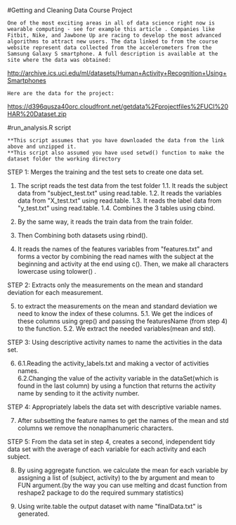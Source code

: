 #Getting and Cleaning Data Course Project
````
One of the most exciting areas in all of data science right now is wearable computing - see for example this article . Companies like Fitbit, Nike, and Jawbone Up are racing to develop the most advanced algorithms to attract new users. The data linked to from the course website represent data collected from the accelerometers from the Samsung Galaxy S smartphone. A full description is available at the site where the data was obtained:
````

http://archive.ics.uci.edu/ml/datasets/Human+Activity+Recognition+Using+Smartphones

````
Here are the data for the project:
````

https://d396qusza40orc.cloudfront.net/getdata%2Fprojectfiles%2FUCI%20HAR%20Dataset.zip

#run_analysis.R script
````
**This script assumes that you have downloaded the data from the link above and unzipped it.
**This script also assumed you have used setwd() function to make the dataset folder the working directory
````
STEP 1: Merges the training and the test sets to create one data set.

1. The script reads the test data from the test folder
	1.1. It reads the subject data from "subject_test.txt" using read.table.
	1.2. It reads the variables data from "X_test.txt" using read.table.
	1.3. It reads the label data from "y_test.txt" using read.table.
	1.4. Combines the 3 tables using cbind.

2. By the same way, it reads the train data from the train folder.

3. Then Combining both datasets using rbind().

4. It reads the names of the features variables from "features.txt" and forms a vector by combining the read names with the subject at the beginning and activity at the end using c(). Then, we make all characters lowercase using tolower() .

STEP 2: Extracts only the measurements on the mean and standard deviation for each measurement.

5. to extract the measurements on the mean and standard deviation we need to know the index of these columns.
	5.1. We get the indices of these columns using grep() and passing the featuresName (from step 4) to the function.
	5.2. We extract the needed variables(mean and std).
	 
STEP 3: Using descriptive activity names to name the activities in the data set.

6. 
	6.1.Reading the activity_labels.txt and making a vector of activities names.  
	6.2.Changing the value of the activity variable in the dataSet(which is found in the last column) by using 
	a function that returns the activity name by sending to it the activity number. 

STEP 4: Appropriately labels the data set with descriptive variable names.

7. After subsetting the feature names to get the names of the mean and std columns we remove the nonaplhanumeric characters.

STEP 5: From the data set in step 4, creates a second, independent tidy data set with the average of each variable for each activity and each subject.

8. By using aggregate function. we calculate the mean for each variable by assigning a list of (subject, activity) to the by argument and mean to FUN argument.(by the way you can use melting and dcast function from reshape2 package to do the required summary statistics)

9. Using write.table the output dataset with name "finalData.txt" is generated. 
